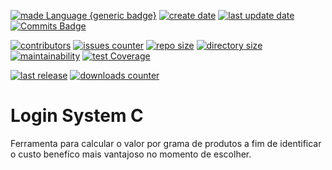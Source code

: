 [![made Language {generic badge}](https://img.shields.io/badge/Made%20with-Python%203-8A2BE2)](https://github.com/alanmugiwara)
[![create date](https://badges.pufler.dev/created/alanmugiwara/mercadometro?color=8A2BE2)](https://github.com/alanmugiwara)
[![last update date](https://badges.pufler.dev/Updated/alanmugiwara/mercadometro?color=8A2BE2)](https://github.com/alanmugiwara)
[![Commits Badge](https://img.shields.io/github/commit-activity/m/alanmugiwara/mercadometro.svg?color=8A2BE2)](https://github.com/alanmugiwara)

[![contributors](https://img.shields.io/github/contributors/alanmugiwara/mercadometro?color=8A2BE2)](https://github.com/alanmugiwara)
[![issues counter](https://img.shields.io/github/issues/alanmugiwara/mercadometro?color=8A2BE2)](https://github.com/alanmugiwara)
[![repo size](https://img.shields.io/github/repo-size/alanmugiwara/mercadometro?color=8A2BE2)](https://github.com/alanmugiwara)
[![directory size](https://img.shields.io/github/directory-file-count/alanmugiwara/mercadometro?color=8A2BE2)](https://github.com/alanmugiwara)
[![maintainability](https://api.codeclimate.com/v1/badges/6982b78246699cd2458f/maintainability)](https://codeclimate.com/github/alanmugiwara/mercadometro/maintainability) 
[![test Coverage](https://api.codeclimate.com/v1/badges/6982b78246699cd2458f/test_coverage)](https://codeclimate.com/github/alanmugiwara/mercadometro/test_coverage)

[![last release](https://img.shields.io/github/v/release/alanmugiwara/romkeepilson2)](https://github.com/alanmugiwara)
[![downloads counter](https://img.shields.io/github/downloads/alanmugiwara/mercadometro/total)](https://github.com/alanmugiwara)

# Login System C

Ferramenta para calcular o valor por grama de produtos a fim de identificar o custo benefíco mais vantajoso no momento de escolher.
